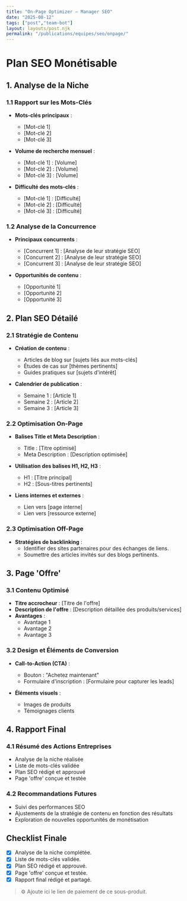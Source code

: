 ```yaml
---
title: "On-Page Optimizer — Manager SEO"
date: "2025-08-12"
tags: ["post","team-bot"]
layout: layouts/post.njk
permalink: "/publications/equipes/seo/onpage/"
---
```

# Plan SEO Monétisable

## 1. Analyse de la Niche

### 1.1 Rapport sur les Mots-Clés
- **Mots-clés principaux** : 
  - [Mot-clé 1]
  - [Mot-clé 2]
  - [Mot-clé 3]
  
- **Volume de recherche mensuel** : 
  - [Mot-clé 1] : [Volume]
  - [Mot-clé 2] : [Volume]
  - [Mot-clé 3] : [Volume]

- **Difficulté des mots-clés** : 
  - [Mot-clé 1] : [Difficulté]
  - [Mot-clé 2] : [Difficulté]
  - [Mot-clé 3] : [Difficulté]

### 1.2 Analyse de la Concurrence
- **Principaux concurrents** :
  - [Concurrent 1] : [Analyse de leur stratégie SEO]
  - [Concurrent 2] : [Analyse de leur stratégie SEO]
  - [Concurrent 3] : [Analyse de leur stratégie SEO]

- **Opportunités de contenu** :
  - [Opportunité 1]
  - [Opportunité 2]
  - [Opportunité 3]

## 2. Plan SEO Détailé

### 2.1 Stratégie de Contenu
- **Création de contenu** :
  - Articles de blog sur [sujets liés aux mots-clés]
  - Études de cas sur [thèmes pertinents]
  - Guides pratiques sur [sujets d'intérêt]

- **Calendrier de publication** :
  - Semaine 1 : [Article 1]
  - Semaine 2 : [Article 2]
  - Semaine 3 : [Article 3]

### 2.2 Optimisation On-Page
- **Balises Title et Meta Description** :
  - Title : [Titre optimisé]
  - Meta Description : [Description optimisée]

- **Utilisation des balises H1, H2, H3** :
  - H1 : [Titre principal]
  - H2 : [Sous-titres pertinents]

- **Liens internes et externes** :
  - Lien vers [page interne]
  - Lien vers [ressource externe]

### 2.3 Optimisation Off-Page
- **Stratégies de backlinking** :
  - Identifier des sites partenaires pour des échanges de liens.
  - Soumettre des articles invités sur des blogs pertinents.

## 3. Page 'Offre'

### 3.1 Contenu Optimisé
- **Titre accrocheur** : [Titre de l'offre]
- **Description de l'offre** : [Description détaillée des produits/services]
- **Avantages** : 
  - Avantage 1
  - Avantage 2
  - Avantage 3

### 3.2 Design et Éléments de Conversion
- **Call-to-Action (CTA)** :
  - Bouton : "Achetez maintenant"
  - Formulaire d'inscription : [Formulaire pour capturer les leads]

- **Éléments visuels** :
  - Images de produits
  - Témoignages clients

## 4. Rapport Final

### 4.1 Résumé des Actions Entreprises
- Analyse de la niche réalisée
- Liste de mots-clés validée
- Plan SEO rédigé et approuvé
- Page 'offre' conçue et testée

### 4.2 Recommandations Futures
- Suivi des performances SEO
- Ajustements de la stratégie de contenu en fonction des résultats
- Exploration de nouvelles opportunités de monétisation

## Checklist Finale
- [x] Analyse de la niche complétée.
- [x] Liste de mots-clés validée.
- [x] Plan SEO rédigé et approuvé.
- [x] Page 'offre' conçue et testée.
- [x] Rapport final rédigé et partagé.

> ⚙️ Ajoute ici le lien de paiement de ce sous-produit.
